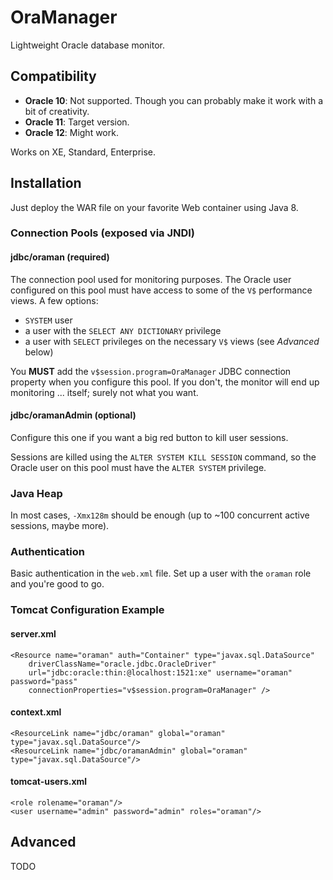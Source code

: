 OraManager
==========

Lightweight Oracle database monitor.

Compatibility
-------------

- __Oracle 10__: Not supported. Though you can probably make it work with a bit
    of creativity.
- __Oracle 11__: Target version.
- __Oracle 12__: Might work.

Works on XE, Standard, Enterprise.

Installation
------------

Just deploy the WAR file on your favorite Web container using Java 8.

### Connection Pools (exposed via JNDI)

#### jdbc/oraman (required)

The connection pool used for monitoring purposes. The Oracle user configured on
this pool must have access to some of the `V$` performance views. A few options:

- `SYSTEM` user
- a user with the  `SELECT ANY DICTIONARY` privilege
- a user with `SELECT` privileges on the necessary `V$` views (see _Advanced_ 
  below)

You __MUST__ add the `v$session.program=OraManager` JDBC connection property
when you configure this pool. If you don't, the monitor will end up monitoring
... itself; surely not what you want.

#### jdbc/oramanAdmin (optional)

Configure this one if you want a big red button to kill user sessions.

Sessions are killed using the `ALTER SYSTEM KILL SESSION` command, so the
Oracle user on this pool must have the `ALTER SYSTEM` privilege.

### Java Heap

In most cases, `-Xmx128m` should be enough (up to ~100 concurrent active
sessions, maybe more).

### Authentication

Basic authentication in the `web.xml` file. Set up a user with the `oraman`
role and you're good to go.

### Tomcat Configuration Example

#### server.xml

```
<Resource name="oraman" auth="Container" type="javax.sql.DataSource"
    driverClassName="oracle.jdbc.OracleDriver"
    url="jdbc:oracle:thin:@localhost:1521:xe" username="oraman" password="pass"
    connectionProperties="v$session.program=OraManager" />
```

#### context.xml

```
<ResourceLink name="jdbc/oraman" global="oraman" type="javax.sql.DataSource"/>
<ResourceLink name="jdbc/oramanAdmin" global="oraman" type="javax.sql.DataSource"/>
```

#### tomcat-users.xml

```
<role rolename="oraman"/>
<user username="admin" password="admin" roles="oraman"/>
```

Advanced
--------

TODO
